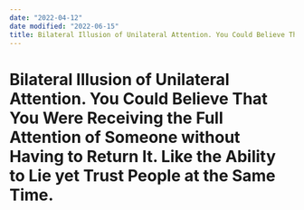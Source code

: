 ```yaml
---
date: "2022-04-12"
date modified: "2022-06-15"
title: Bilateral Illusion of Unilateral Attention. You Could Believe That You Were Receiving the Full Attention of Someone without Having to Return It. Like the Ability to Lie yet Trust People at the Same Time.
---
```


# Bilateral Illusion of Unilateral Attention. You Could Believe That You Were Receiving the Full Attention of Someone without Having to Return It. Like the Ability to Lie yet Trust People at the Same Time.
